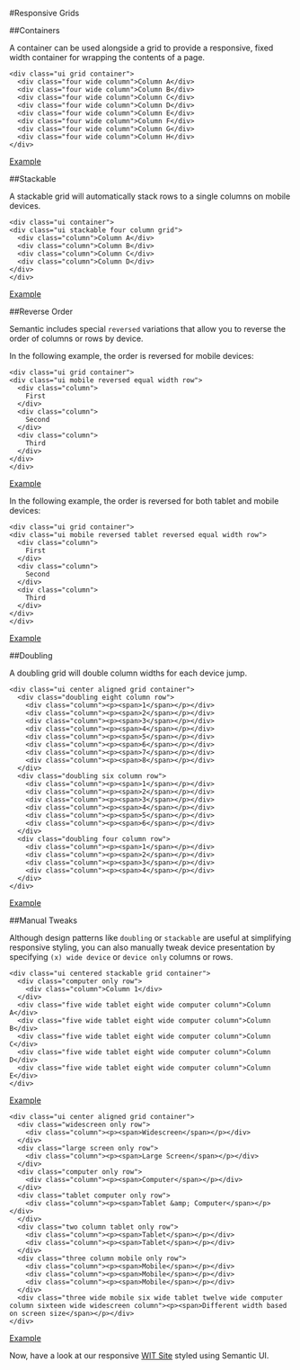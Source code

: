 #Responsive Grids

##Containers

A container can be used alongside a grid to provide a responsive, fixed width container for wrapping the contents of a page.


~~~
<div class="ui grid container">
  <div class="four wide column">Column A</div>
  <div class="four wide column">Column B</div>
  <div class="four wide column">Column C</div>
  <div class="four wide column">Column D</div>
  <div class="four wide column">Column E</div>
  <div class="four wide column">Column F</div>
  <div class="four wide column">Column G</div>
  <div class="four wide column">Column H</div>
</div>
~~~

<a href="archives/Class Htmls/eg18.html" target = "_ blank">Example</a>


##Stackable

A stackable grid will automatically stack rows to a single columns on mobile devices.

~~~
<div class="ui container">
<div class="ui stackable four column grid">
  <div class="column">Column A</div>
  <div class="column">Column B</div>
  <div class="column">Column C</div>
  <div class="column">Column D</div>
</div>
</div>
~~~

<a href="archives/Class Htmls/eg19.html" target = "_ blank">Example</a>

##Reverse Order

Semantic includes special `reversed` variations that allow you to reverse the order of columns or rows by device.

In the following example, the order is reversed for mobile devices:

~~~
<div class="ui grid container">
<div class="ui mobile reversed equal width row">
  <div class="column">
    First
  </div>
  <div class="column">
    Second
  </div>
  <div class="column">
    Third
  </div>
</div>
</div>
~~~

<a href="archives/Class Htmls/eg20.html" target = "_ blank">Example</a>

In the following example, the order is reversed for both tablet and mobile devices:

~~~
<div class="ui grid container">
<div class="ui mobile reversed tablet reversed equal width row">
  <div class="column">
    First
  </div>
  <div class="column">
    Second
  </div>
  <div class="column">
    Third
  </div>
</div>
</div>
~~~

<a href="archives/Class Htmls/eg21.html" target = "_ blank">Example</a>

##Doubling

A doubling grid will double column widths for each device jump.

~~~
<div class="ui center aligned grid container">
  <div class="doubling eight column row">
    <div class="column"><p><span>1</span></p></div>
    <div class="column"><p><span>2</span></p></div>
    <div class="column"><p><span>3</span></p></div>
    <div class="column"><p><span>4</span></p></div>
    <div class="column"><p><span>5</span></p></div>
    <div class="column"><p><span>6</span></p></div>
    <div class="column"><p><span>7</span></p></div>
    <div class="column"><p><span>8</span></p></div>
  </div>
  <div class="doubling six column row">
    <div class="column"><p><span>1</span></p></div>
    <div class="column"><p><span>2</span></p></div>
    <div class="column"><p><span>3</span></p></div>
    <div class="column"><p><span>4</span></p></div>
    <div class="column"><p><span>5</span></p></div>
    <div class="column"><p><span>6</span></p></div>
  </div>
  <div class="doubling four column row">
    <div class="column"><p><span>1</span></p></div>
    <div class="column"><p><span>2</span></p></div>
    <div class="column"><p><span>3</span></p></div>
    <div class="column"><p><span>4</span></p></div>
  </div>
</div>
~~~

<a href="archives/Class Htmls/eg22.html" target = "_ blank">Example</a>


##Manual Tweaks

Although design patterns like `doubling` or `stackable` are useful at simplifying responsive styling, you can also manually tweak device 
presentation by specifying `(x) wide device` or `device only` columns or rows.

~~~
<div class="ui centered stackable grid container">
  <div class="computer only row">
    <div class="column">Column 1</div>
  </div>
  <div class="five wide tablet eight wide computer column">Column A</div>
  <div class="five wide tablet eight wide computer column">Column B</div>
  <div class="five wide tablet eight wide computer column">Column C</div>
  <div class="five wide tablet eight wide computer column">Column D</div>
  <div class="five wide tablet eight wide computer column">Column E</div>
</div>
~~~

<a href="archives/Class Htmls/eg23.html" target = "_ blank">Example</a>

~~~
<div class="ui center aligned grid container">
  <div class="widescreen only row">
    <div class="column"><p><span>Widescreen</span></p></div>
  </div>
  <div class="large screen only row">
    <div class="column"><p><span>Large Screen</span></p></div>
  </div>
  <div class="computer only row">
    <div class="column"><p><span>Computer</span></p></div>
  </div>
  <div class="tablet computer only row">
    <div class="column"><p><span>Tablet &amp; Computer</span></p></div>
  </div>
  <div class="two column tablet only row">
    <div class="column"><p><span>Tablet</span></p></div>
    <div class="column"><p><span>Tablet</span></p></div>
  </div>
  <div class="three column mobile only row">
    <div class="column"><p><span>Mobile</span></p></div>
    <div class="column"><p><span>Mobile</span></p></div>
    <div class="column"><p><span>Mobile</span></p></div>
  </div>
  <div class="three wide mobile six wide tablet twelve wide computer column sixteen wide widescreen column"><p><span>Different width based on screen size</span></p></div>
</div>
~~~

<a href="archives/Class Htmls/eg24.html" target = "_ blank">Example</a>

Now, have a look at our responsive <a href="archives/Class Htmls/fluid/index.html" target = "_ blank">WIT Site</a> styled using Semantic UI.

